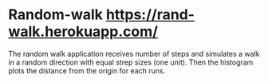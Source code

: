 # Random-walk https://rand-walk.herokuapp.com/
The random walk application receives number of steps and simulates a walk in a random direction with equal strep sizes (one unit). Then the histogram plots the distance from the origin for each runs.
